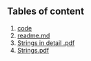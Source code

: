 ## Tables of content
1. [code](./code)
1. [readme.md](./readme.md)
1. [Strings in detail .pdf](./Strings%20in%20detail%20.pdf)
1. [Strings.pdf](./Strings.pdf)
